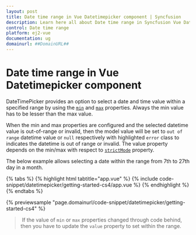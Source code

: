 ```yaml
---
layout: post
title: Date time range in Vue Datetimepicker component | Syncfusion
description: Learn here all about Date time range in Syncfusion Vue Datetimepicker component of Syncfusion Essential JS 2 and more.
control: Date time range 
platform: ej2-vue
documentation: ug
domainurl: ##DomainURL##
---
```


# Date time range in Vue Datetimepicker component

DateTimePicker provides an option to select a date and time value within a specified range by using the [`min`](https://ej2.syncfusion.com/vue/documentation/api/datetimepicker#min) and [`max`](https://ej2.syncfusion.com/vue/documentation/api/datetimepicker#max) properties. Always the min value has to be lesser than the max value.

When the min and max properties are configured and the selected datetime value is out-of-range or invalid, then the model value will be set to `out of range` datetime value or `null` respectively with highlighted `error` class to indicates the datetime is out of range or invalid. The value property depends on the min/max with respect to [`strictMode`](./strict-mode/) property.

The below example allows selecting a date within the range from 7th to 27th day in a month.

{% tabs %}
{% highlight html tabtitle="app.vue" %}
{% include code-snippet/datetimepicker/getting-started-cs4/app.vue %}
{% endhighlight %}
{% endtabs %}
        
{% previewsample "page.domainurl/code-snippet/datetimepicker/getting-started-cs4" %}

> If the value of `min` or `max` properties changed through code behind, then you have to update the `value` property to set within the range.